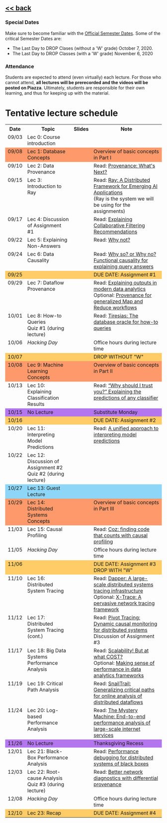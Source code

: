 ## [<< back](./index.html)

### Special Dates
Make sure to become familiar with the [Official Semester Dates](https://www.bu.edu/reg/calendars/semester/). Some of the critical Semester Dates are:
- The Last Day to DROP Clases (without a 'W' grade) October 7, 2020.
- The Last Day to DROP Classes (with a 'W' grade) November 6, 2020

### Attendance
Students are expected to attend (even virtually) each lecture. 
For those who cannot attend, **all lectures will be prerecorded and the videos will be posted on Piazza**.
Ultimately, students are responsible for their own learning, and thus for keeping up with the material.

# Tentative lecture schedule

<style type="text/css">
.tg .tg-x5og{font-weight:bold;border-color:inherit;text-align:left;vertical-align:top}
.tg .tg-x5ol{background-color:#b376ee;border-color:inherit;text-align:left;vertical-align:top}  
.tg .tg-x5oc{background-color:#fe996b;border-color:inherit;text-align:left;vertical-align:top}
.tg .tg-xgl1{background-color:#8dd6f8;border-color:inherit;text-align:left;vertical-align:top}
.tg .tg-xglb{background-color:#8dd6f8;border-color:inherit;text-align:left;vertical-align:top}
.tg .tg-31ua{background-color:#ffcc67;border-color:inherit;text-align:left;vertical-align:top}
.tg .tg-0pky{border-color:inherit;text-align:left;vertical-align:top}
.tg .tg-0pkt{font-style:italic;border-color:inherit;text-align:left;vertical-align:top}
.tg .tg-ado3{font-style:italic;background-color:#fe996b;border-color:inherit;text-align:left;vertical-align:top}
</style>
<table class="tg">
  <tr>
    <th>Date</th>
    <th>Topic</th>
    <th>Slides</th>
    <th>Note</th>
  </tr>
  <tr>
    <td class="tg-0pky">09/03</td>
    <td class="tg-0pky">Lec 0: Course introduction</td>
    <td class="tg-0pky"></td>
    <td class="tg-0pky"></td>
  </tr>
  <tr>
    <td class="tg-x5oc">09/08</td>
    <td class="tg-x5oc">Lec 1: Database Concepts</td>
    <td class="tg-x5oc"></td>
    <td class="tg-x5oc">Overview of basic concepts in Part I</td>
  </tr>
  <tr>
    <td class="tg-0pky">09/10</td>
    <td class="tg-0pky">Lec 2: Data Provenance</td>
    <td class="tg-0pky"></td>
    <td class="tg-0pky">Read: <a href="https://sigmodrecord.org/publications/sigmodRecord/1809/pdfs/03_Principles_Buneman.pdf">Provenance: What's Next?</a></td>
  </tr>
  <tr>
    <td class="tg-0pky">09/15</td>
    <td class="tg-0pky">Lec 3: Introduction to Ray</td>
    <td class="tg-0pky"></td>
    <td class="tg-0pky">Read: <a href="https://www.usenix.org/system/files/osdi18-moritz.pdf">Ray: A Distributed Framework for Emerging AI Applications</a>
    <br /> (Ray is the system we will be using for the assignments) </td>
  </tr>
  <tr>
    <td class="tg-0pky">09/17</td>
    <td class="tg-0pky">Lec 4: Discussion of Assignment #1</td>
    <td class="tg-0pky"></td>
    <td class="tg-0pky">Read: <a href="https://dl.acm.org/doi/pdf/10.1145/358916.358995">Explaining Collaborative Filtering Recommendations</a></td>
  </tr>
  <tr>
    <td class="tg-0pky">09/22</td>
    <td class="tg-0pky">Lec 5: Explaining Non-Answers</td>
    <td class="tg-0pky"></td>
    <td class="tg-0pky">Read: <a href="https://dl.acm.org/doi/pdf/10.1145/1559845.1559901">Why not?</a></td>
  </tr>
  <tr>
    <td class="tg-0pky">09/24</td>
    <td class="tg-0pky">Lec 6: Data Causality</td>
    <td class="tg-0pky"></td>
    <td class="tg-0pky">Read: <a href="https://people.cs.umass.edu/~ameli/projects/causality/papers/MUD2010.pdf">Why so? or Why no?
Functional causality for explaining query answers</a></td>
  </tr>
  <tr>
    <td class="tg-31ua">09/25</td>
    <td class="tg-31ua"></td>
    <td class="tg-31ua"></td>
    <td class="tg-31ua">DUE DATE: Assignment #1</td>
  </tr>
  <tr>
    <td class="tg-0pky">09/29</td>
    <td class="tg-0pky">Lec 7: Dataflow Provenance</td>
    <td class="tg-0pky"></td>
    <td class="tg-0pky">Read: <a href="http://www.vldb.org/pvldb/vol9/p1137-chothia.pdf">Explaining outputs in modern data analytics</a><br />
      Optional: <a href="http://ilpubs.stanford.edu:8090/985/2/cidr_prov_camera2.pdf">Provenance for generalized Map and Reduce workflows</a></td>
  </tr>
  <tr>
    <td class="tg-0pky">10/01</td>
    <td class="tg-0pky">Lec 8: How-to Queries<br />Quiz #1 (during lecture)</td>
    <td class="tg-0pky"></td>
    <td class="tg-0pky">Read: <a href="https://homes.cs.washington.edu/~suciu/file24_main.pdf">Tiresias: The database oracle for how-to queries</a></td>
  </tr>
    <tr>
    <td class="tg-0pky">10/06</td>
    <td class="tg-0pkt">Hacking Day</td>
    <td class="tg-0pky"></td>
    <td class="tg-0pky">Office hours during lecture time</td>
  </tr>
  <tr>
    <td class="tg-31ua">10/07</td>
    <td class="tg-31ua"></td>
    <td class="tg-31ua"></td>
    <td class="tg-31ua">DROP WITHOUT "W"</td>
  </tr>
  <tr>
    <td class="tg-x5oc">10/08</td>
    <td class="tg-x5oc">Lec 9: Machine Learning Concepts</td>
    <td class="tg-x5oc"></td>
    <td class="tg-x5oc">Overview of basic concepts in Part II</td>
  </tr>
  <tr>
    <td class="tg-0pky">10/13</td>
    <td class="tg-0pky">Lec 10: Explaining Classification Results</td>
    <td class="tg-0pky"></td>
    <td class="tg-0pky">Read: <a href="https://www.kdd.org/kdd2016/papers/files/rfp0573-ribeiroA.pdf">“Why should I trust you?” Explaining the predictions of any classifier</a></td>
  </tr> 
  <tr>
    <td class="tg-x5ol">10/15</td>
    <td class="tg-x5ol">No Lecture</td>
    <td class="tg-x5ol"></td>
    <td class="tg-x5ol">Substitute Monday</td>
  </tr>
  <tr>
    <td class="tg-31ua">10/16</td>
    <td class="tg-31ua"></td>
    <td class="tg-31ua"></td>
    <td class="tg-31ua">DUE DATE: Assignment #2</td>
  </tr>
  <tr>
    <td class="tg-0pky">10/20</td>
    <td class="tg-0pky">Lec 11: Interpreting Model Predictions</td>
    <td class="tg-0pky"></td>
    <td class="tg-0pky">Read: <a href="https://papers.nips.cc/paper/7062-a-unified-approach-to-interpreting-model-predictions">A unified approach to interpreting model predictions</a></td>
  </tr>
  <tr>
    <td class="tg-0pky">10/22</td>
    <td class="tg-0pky">Lec 12: Discussion of Assignment #2 <br />Quiz #2 (during lecture) </td>
    <td class="tg-0pky"></td>
    <td class="tg-0pky"></td>
  </tr>
  <tr>
    <td class="tg-xgl1">10/27</td>
    <td class="tg-xglb">Lec 13: Guest Lecture</td>
    <td class="tg-xgl1"></td>
    <td class="tg-xgl1"></td>
  </tr>
  <tr>
    <td class="tg-x5oc">10/29</td>
    <td class="tg-x5oc">Lec 14: Distributed Systems Concepts</td>
    <td class="tg-x5oc"></td>
    <td class="tg-x5oc">Overview of basic concepts in Part III</td>
  </tr>
  <tr>
    <td class="tg-0pky">11/03</td>
    <td class="tg-0pky">Lec 15: Causal Profiling</td>
    <td class="tg-0pky"></td>
    <td class="tg-0pky">Read: <a href="https://dl.acm.org/doi/pdf/10.1145/2815400.2815409">Coz: finding code that counts with causal profiling</a></td>
  </tr>
  <tr>
    <td class="tg-0pky">11/05</td>
    <td class="tg-0pkt">Hacking Day</td>
    <td class="tg-0pky"></td>
    <td class="tg-0pky">Office hours during lecture time</td>
  </tr>
  <tr>
    <td class="tg-31ua">11/06</td>
    <td class="tg-31ua"></td>
    <td class="tg-31ua"></td>
    <td class="tg-31ua">DUE DATE: Assignment #3 <br />
    DROP WITH "W"</td>
  </tr>
  <tr>
    <td class="tg-0pky">11/10</td>
    <td class="tg-0pky">Lec 16: Distributed System Tracing</td>
    <td class="tg-0pky"></td>
    <td class="tg-0pky">Read: <a href="https://research.google/pubs/pub36356/">Dapper: A large-scale distributed systems tracing infrastructure</a>
    <br /> Optional: <a href="https://www.usenix.org/legacy/event/nsdi07/tech/full_papers/fonseca/fonseca.pdf">X-Trace: A pervasive network tracing framework</a></td>
  </tr>
  <tr>
    <td class="tg-0pky">11/12</td>
    <td class="tg-0pky">Lec 17: Distributed System Tracing (cont.)</td>
    <td class="tg-0pky"></td>
    <td class="tg-0pky">Read: <a href="https://dl.acm.org/doi/pdf/10.1145/2815400.2815415">Pivot Tracing: Dynamic causal monitoring for distributed systems </a>
      <br /> Discussion of Assignment #3</td>
  </tr>
<tr>
    <td class="tg-0pky">11/17</td>
    <td class="tg-0pky">Lec 18: Big Data Systems Performance Analysis</td>
    <td class="tg-0pky"></td>
    <td class="tg-0pky">Read: <a href="https://www.usenix.org/system/files/conference/hotos15/hotos15-paper-mcsherry.pdf">Scalability! But at what COST?</a><br/> Optional: <a href="https://www.usenix.org/system/files/conference/nsdi15/nsdi15-paper-ousterhout.pdf">Making sense of performance in data analytics frameworks</a></td>
  </tr>
  <tr>
    <td class="tg-0pky">11/19</td>
    <td class="tg-0pky">Lec 19: Critical Path Analysis</td>
    <td class="tg-0pky"></td>
    <td class="tg-0pky">Read: <a href="https://cs-people.bu.edu/liagos/material/nsdi18-snailtrail.pdf">SnailTrail: Generalizing critical paths for online
analysis of distributed dataflows</a></td>
  </tr>
  <tr>
    <td class="tg-0pky">11/24</td>
    <td class="tg-0pky">Lec 20: Log-based Performance Analysis</td>
    <td class="tg-0pky"></td>
    <td class="tg-0pky">Read: <a href="https://www.usenix.org/system/files/conference/osdi14/osdi14-paper-chow.pdf">The Mystery Machine: End-to-end performance analysis of large-scale internet services</a></td>
  </tr>
  <tr>
    <td class="tg-x5ol">11/26</td>
    <td class="tg-x5ol">No Lecture</td>
    <td class="tg-x5ol"></td>
    <td class="tg-x5ol">Thanksgiving Recess</td>
  </tr>
  <tr>
    <td class="tg-0pky">12/01</td>
    <td class="tg-0pky">Lec 21: Black-Box Performance Analysis</td>
    <td class="tg-0pky"></td>
    <td class="tg-0pky">Read: <a href="https://dl.acm.org/doi/pdf/10.1145/1165389.945454">Performance debugging for distributed systems of black boxes</a></td>
  </tr>
  <tr>
    <td class="tg-0pky">12/03</td>
    <td class="tg-0pky">Lec 22: Root-cause Analysis <br />Quiz #3 (during lecture)</td>
    <td class="tg-0pky"></td>
    <td class="tg-0pky">Read: <a href="https://dl.acm.org/doi/pdf/10.1145/2934872.2934910">Better network diagnostics with differential provenance</a></td>
  </tr>
  <tr>
    <td class="tg-0pky">12/08</td>
    <td class="tg-0pkt">Hacking Day</td>
    <td class="tg-0pky"></td>
    <td class="tg-0pky">Office hours during lecture time</td>
  </tr>
  <tr>
    <td class="tg-31ua">12/10</td>
    <td class="tg-31ua">Lec 23: Recap</td>
    <td class="tg-31ua"></td>
    <td class="tg-31ua">DUE DATE: Assignment #4</td>
  </tr>
</table>
